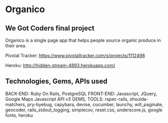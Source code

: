 # Organico

## We Got Coders final project

Organico is a single page app that helps people source organic produce in their area.

Pivotal Tracker: https://www.pivotaltracker.com/s/projects/1112498

Heroku: http://hidden-stream-4893.herokuapp.com/

## Technologies, Gems, APIs used

BACK-END: Ruby On Rails, PostgreSQL
FRONT-END: Javascript, JQuery, Google Maps Javascript API v3
GEMS, TOOLS: rspec-rails, shoulda-matchers, pry-byebug, capybara, devise, cucumber, launchy, will_paginate, geocoder, rails_stdout_logging, simplecov, reset.css, underscore.js, google fonts, heroku


